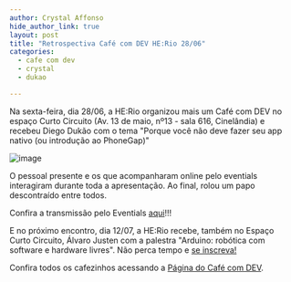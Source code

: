 ```yaml
---
author: Crystal Affonso
hide_author_link: true
layout: post
title: "Retrospectiva Café com DEV HE:Rio 28/06"
categories:
  - cafe com dev
  - crystal
  - dukao

---
```


Na sexta-feira, dia 28/06, a HE:Rio organizou mais um Café com DEV no espaço Curto Circuito (Av. 13 de maio, nº13 - sala 616, Cinelândia) e recebeu Diego Dukão com o tema "Porque você não deve fazer seu app nativo (ou introdução ao PhoneGap)"

<!--more-->

![image](/blog/images/posts/2013-07-12/presentes.JPG)

O pessoal presente e os que acompanharam online pelo eventials interagiram durante toda a apresentação. Ao final, rolou um papo descontraído entre todos.

Confira a transmissão pelo Eventials [aqui](https://t.co/nWp9JS9zxP)!!!

E no próximo encontro, dia 12/07, a HE:Rio recebe, também no Espaço Curto Circuito, Álvaro Justen com a palestra "Arduino: robótica com software e hardware livres". Não perca tempo e [se inscreva!](https://docs.google.com/a/helabs.com.br/forms/d/1gFeRHBktciPMjnvjtRYfVqN9DQqTQnMukM_FNARtHis/viewform)

Confira todos os cafezinhos acessando a [Página do Café com DEV](http://helabs.com.br/eventos/cafe-com-dev/).
